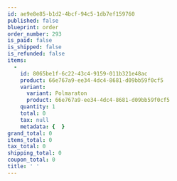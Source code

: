 ```yaml
---
id: ae9e8e85-b1d2-4bcf-94c5-1db7ef159760
published: false
blueprint: order
order_number: 293
is_paid: false
is_shipped: false
is_refunded: false
items:
  -
    id: 8065be1f-6c22-43c4-9159-011b321e48ac
    product: 66e767a9-ee34-4dc4-8681-d09bb59f0cf5
    variant:
      variant: Polmaraton
      product: 66e767a9-ee34-4dc4-8681-d09bb59f0cf5
    quantity: 1
    total: 0
    tax: null
    metadata: {  }
grand_total: 0
items_total: 0
tax_total: 0
shipping_total: 0
coupon_total: 0
title: ' '
---
```


